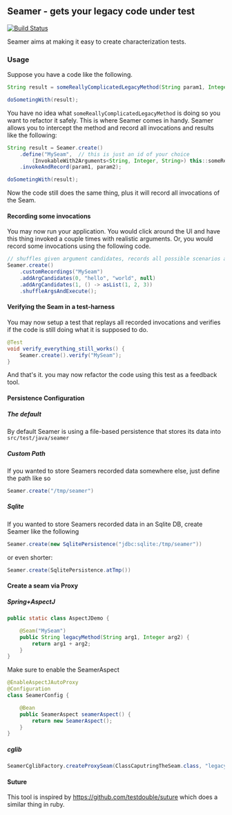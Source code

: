 Seamer - gets your legacy code under test
----------------------------------------
[![Build Status](https://travis-ci.com/gregorriegler/seamer.svg?branch=master)](https://travis-ci.com/gregorriegler/seamer)

Seamer aims at making it easy to create characterization tests.

### Usage

Suppose you have a code like the following.

```java
String result = someReallyComplicatedLegacyMethod(String param1, Integer param2);

doSometingWith(result);
```

You have no idea what `someReallyComplicatedLegacyMethod` is doing so you want to refactor it safely.
This is where Seamer comes in handy. 
Seamer allows you to intercept the method and record all invocations and results like the following:

```java
String result = Seamer.create()
    .define("MySeam",  // this is just an id of your choice
        (InvokableWith2Arguments<String, Integer, String>) this::someReallyComplicatedLegacyMethod)
    .invokeAndRecord(param1, param2);

doSometingWith(result);
```
Now the code still does the same thing, plus it will record all invocations of the Seam.

#### Recording some invocations
You may now run your application. You would click around the UI and have this thing invoked a couple times with realistic arguments.
Or, you would record some invocations using the following code.

```java
// shuffles given argument candidates, records all possible scenarios and its results.
Seamer.create()
    .customRecordings("MySeam")
    .addArgCandidates(0, "hello", "world", null)
    .addArgCandidates(1, () -> asList(1, 2, 3))
    .shuffleArgsAndExecute();
```

#### Verifying the Seam in a test-harness
You may now setup a test that replays all recorded invocations and verifies if the code is still doing what it is supposed to do.

```java
@Test
void verify_everything_still_works() {
    Seamer.create().verify("MySeam");
}
```

And that's it. you may now refactor the code using this test as a feedback tool.

#### Persistence Configuration
##### The default
By default Seamer is using a file-based persistence that stores its data into `src/test/java/seamer`

##### Custom Path
If you wanted to store Seamers recorded data somewhere else, just define the path like so
```java
Seamer.create("/tmp/seamer")
```

##### Sqlite
If you wanted to store Seamers recorded data in an Sqlite DB, create Seamer like the following
```java
Seamer.create(new SqlitePersistence("jdbc:sqlite:/tmp/seamer"))
```
or even shorter:
```java
Seamer.create(SqlitePersistence.atTmp())
```

#### Create a seam via Proxy
##### Spring+AspectJ
```java
public static class AspectJDemo {

    @Seam("MySeam")
    public String legacyMethod(String arg1, Integer arg2) {
        return arg1 + arg2;
    }
}
```
Make sure to enable the SeamerAspect 
```java
@EnableAspectJAutoProxy
@Configuration
class SeamerConfig {

    @Bean
    public SeamerAspect seamerAspect() {
        return new SeamerAspect();
    }   
}
```
##### cglib
```java
SeamerCglibFactory.createProxySeam(ClassCaputringTheSeam.class, "legacyMethod", "MySeam")
```


#### Suture
This tool is inspired by https://github.com/testdouble/suture which does a similar thing in ruby.
